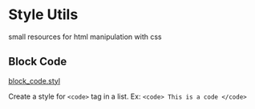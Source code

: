 # Style Utils
small resources for html manipulation with css

## Block Code
[block_code.styl](https://github.com/JaisonPeres/css-utils/blob/master/block_code.styl)

Create a style for ```<code>``` tag in a list.
 Ex: ```<code> This is a code </code>```
